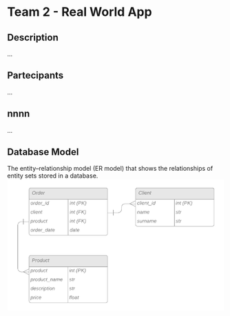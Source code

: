 <h1>Team 2 - Real World App</h1>


<h2>Description</h2>
...


<h2>Partecipants</h2>
...


<h2>nnnn</h2>
...



<h2>Database Model</h2>
<p>
The entity–relationship model (ER model) that shows the relationships of entity sets stored in a database.

<img src="docs\images\ER_database.png" alt="ER Database">
</p>
